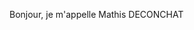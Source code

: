 Bonjour, je m'appelle Mathis DECONCHAT
<!---
Mathis-Deconchat/Mathis-Deconchat is a ✨ special ✨ repository because its `README.md` (this file) appears on your GitHub profile.
You can click the Preview link to take a look at your changes.
--->
